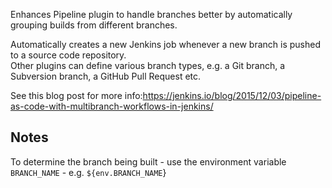 Enhances Pipeline plugin to handle branches better by automatically
grouping builds from different branches.

Automatically creates a new Jenkins job whenever a new branch is pushed
to a source code repository.  
Other plugins can define various branch types, e.g. a Git branch, a
Subversion branch, a GitHub Pull Request etc.

See this blog post for more
info:<https://jenkins.io/blog/2015/12/03/pipeline-as-code-with-multibranch-workflows-in-jenkins/>

## Notes

To determine the branch being built - use the environment variable
`BRANCH_NAME` - e.g. `${env.BRANCH_NAME`}
